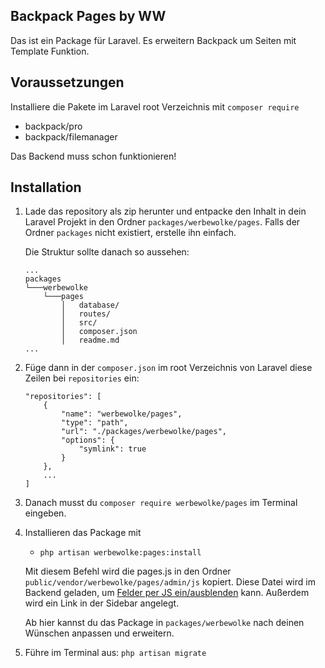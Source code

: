 ## Backpack Pages by WW
Das ist ein Package für Laravel. Es erweitern Backpack um Seiten mit Template Funktion.

## Voraussetzungen
Installiere die Pakete im Laravel root Verzeichnis mit `composer require`

- backpack/pro 
- backpack/filemanager

Das Backend muss schon funktionieren!

## Installation
1. Lade das repository als zip herunter und entpacke den Inhalt in dein Laravel Projekt in den Ordner `packages/werbewolke/pages`. Falls der Ordner `packages` nicht existiert, erstelle ihn einfach.

    Die Struktur sollte danach so aussehen:

    ```
    ...
    packages    
    └───werbewolke 
        └───pages
            │   database/
            │   routes/
            │   src/
            │   composer.json
            │   readme.md
    ...
    ```

2. Füge dann in der `composer.json` im root Verzeichnis von Laravel diese Zeilen bei `repositories` ein:
    ```
    "repositories": [
        {
            "name": "werbewolke/pages",
            "type": "path",
            "url": "./packages/werbewolke/pages",
            "options": {
                "symlink": true
            }
        },
        ...
    ]
    ```

3. Danach musst du `composer require werbewolke/pages` im Terminal eingeben.
4. Installieren das Package mit
   - `php artisan werbewolke:pages:install`

   Mit diesem Befehl wird die pages.js in den Ordner `public/vendor/werbewolke/pages/admin/js` kopiert. Diese Datei wird im Backend geladen, um [Felder per JS ein/ausblenden](https://backpackforlaravel.com/docs/5.x/crud-fields-javascript-api) kann. Außerdem wird ein Link in der Sidebar angelegt.


      Ab hier kannst du das Package in `packages/werbewolke` nach deinen Wünschen anpassen und erweitern.

5. Führe im Terminal aus: `php artisan migrate`